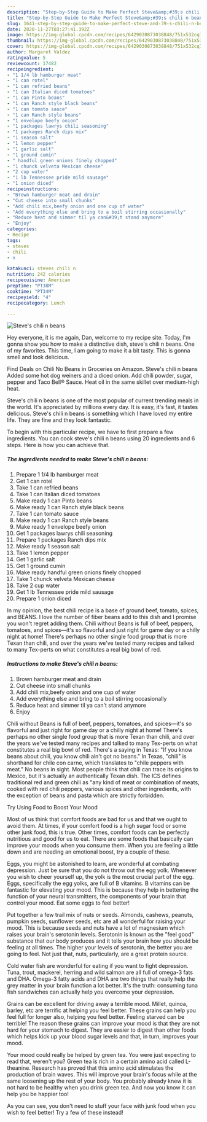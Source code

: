 ```yaml
---
description: "Step-by-Step Guide to Make Perfect Steve&amp;#39;s chili n beans"
title: "Step-by-Step Guide to Make Perfect Steve&amp;#39;s chili n beans"
slug: 1641-step-by-step-guide-to-make-perfect-steve-and-39-s-chili-n-beans
date: 2020-11-27T03:27:41.392Z
image: https://img-global.cpcdn.com/recipes/6429030873038848/751x532cq70/steves-chili-n-beans-recipe-main-photo.jpg
thumbnail: https://img-global.cpcdn.com/recipes/6429030873038848/751x532cq70/steves-chili-n-beans-recipe-main-photo.jpg
cover: https://img-global.cpcdn.com/recipes/6429030873038848/751x532cq70/steves-chili-n-beans-recipe-main-photo.jpg
author: Margaret Valdez
ratingvalue: 5
reviewcount: 17482
recipeingredient:
- "1 1/4 lb hamburger meat"
- "1 can rotel"
- "1 can refried beans"
- "1 can Italian diced tomatoes"
- "1 can Pinto beans"
- "1 can Ranch style black beans"
- "1 can tomato sauce"
- "1 can Ranch style beans"
- "1 envelope beefy onion"
- "1 packages lawrys chili seasoning"
- "1 packages Ranch dips mix"
- "1 season salt"
- "1 lemon pepper"
- "1 garlic salt"
- "1 ground cumin"
- " handful green onions finely chopped"
- "1 chunck velveta Mexican cheese"
- "2 cup water"
- "1 lb Tennessee pride mild sausage"
- "1 onion diced"
recipeinstructions:
- "Brown hamburger meat and drain"
- "Cut cheese into small chunks"
- "Add chili mix,beefy onion and one cup of water"
- "Add everything else and bring to a boil stirring occasionally"
- "Reduce heat and simmer til ya can&#39;t stand anymore"
- "Enjoy"
categories:
- Recipe
tags:
- steves
- chili
- n

katakunci: steves chili n 
nutrition: 242 calories
recipecuisine: American
preptime: "PT38M"
cooktime: "PT34M"
recipeyield: "4"
recipecategory: Lunch

---
```



![Steve&#39;s chili n beans](https://img-global.cpcdn.com/recipes/6429030873038848/751x532cq70/steves-chili-n-beans-recipe-main-photo.jpg)

Hey everyone, it is me again, Dan, welcome to my recipe site. Today, I'm gonna show you how to make a distinctive dish, steve&#39;s chili n beans. One of my favorites. This time, I am going to make it a bit tasty. This is gonna smell and look delicious.

Find Deals on Chili No Beans in Groceries on Amazon. Steve&#39;s chili n beans Added some hot dog weiners and a diced onion. Add chili powder, sugar, pepper and Taco Bell® Sauce. Heat oil in the same skillet over medium-high heat.

Steve&#39;s chili n beans is one of the most popular of current trending meals in the world. It's appreciated by millions every day. It is easy, it's fast, it tastes delicious. Steve&#39;s chili n beans is something which I have loved my entire life. They are fine and they look fantastic.


To begin with this particular recipe, we have to first prepare a few ingredients. You can cook steve&#39;s chili n beans using 20 ingredients and 6 steps. Here is how you can achieve that.

<!--inarticleads1-->

##### The ingredients needed to make Steve&#39;s chili n beans:

1. Prepare 1 1/4 lb hamburger meat
1. Get 1 can rotel
1. Take 1 can refried beans
1. Take 1 can Italian diced tomatoes
1. Make ready 1 can Pinto beans
1. Make ready 1 can Ranch style black beans
1. Take 1 can tomato sauce
1. Make ready 1 can Ranch style beans
1. Make ready 1 envelope beefy onion
1. Get 1 packages lawrys chili seasoning
1. Prepare 1 packages Ranch dips mix
1. Make ready 1 season salt
1. Take 1 lemon pepper
1. Get 1 garlic salt
1. Get 1 ground cumin
1. Make ready  handful green onions finely chopped
1. Take 1 chunck velveta Mexican cheese
1. Take 2 cup water
1. Get 1 lb Tennessee pride mild sausage
1. Prepare 1 onion diced


In my opinion, the best chili recipe is a base of ground beef, tomato, spices, and BEANS. I love the number of fiber beans add to this dish and I promise you won&#39;t regret adding them. Chili without Beans is full of beef, peppers, tomatoes, and spices—it&#39;s so flavorful and just right for game day or a chilly night at home! There&#39;s perhaps no other single food group that is more Texan than chili, and over the years we&#39;ve tested many recipes and talked to many Tex-perts on what constitutes a real big bowl of red. 

<!--inarticleads2-->

##### Instructions to make Steve&#39;s chili n beans:

1. Brown hamburger meat and drain
1. Cut cheese into small chunks
1. Add chili mix,beefy onion and one cup of water
1. Add everything else and bring to a boil stirring occasionally
1. Reduce heat and simmer til ya can&#39;t stand anymore
1. Enjoy


Chili without Beans is full of beef, peppers, tomatoes, and spices—it&#39;s so flavorful and just right for game day or a chilly night at home! There&#39;s perhaps no other single food group that is more Texan than chili, and over the years we&#39;ve tested many recipes and talked to many Tex-perts on what constitutes a real big bowl of red. There&#39;s a saying in Texas: &#34;If you know beans about chili, you know chili ain&#39;t got no beans.&#34; In Texas, &#34;chili&#34; is shorthand for chile con carne, which translates to &#34;chile peppers with meat.&#34; No beans in sight. Most people think that chili can trace its origins to Mexico, but it&#39;s actually an authentically Texan dish. The ICS defines traditional red and green chili as &#34;any kind of meat or combination of meats, cooked with red chili peppers, various spices and other ingredients, with the exception of beans and pasta which are strictly forbidden. 

Try Using Food to Boost Your Mood


Most of us think that comfort foods are bad for us and that we ought to avoid them. At times, if your comfort food is a high sugar food or some other junk food, this is true. Other times, comfort foods can be perfectly nutritious and good for us to eat. There are some foods that basically can improve your moods when you consume them. When you are feeling a little down and are needing an emotional boost, try a couple of these.

Eggs, you might be astonished to learn, are wonderful at combating depression. Just be sure that you do not throw out the egg yolk. Whenever you wish to cheer yourself up, the yolk is the most crucial part of the egg. Eggs, specifically the egg yolks, are full of B vitamins. B vitamins can be fantastic for elevating your mood. This is because they help in bettering the function of your neural transmitters, the components of your brain that control your mood. Eat some eggs to feel better!

Put together a few trail mix of nuts or seeds. Almonds, cashews, peanuts, pumpkin seeds, sunflower seeds, etc are all wonderful for raising your mood. This is because seeds and nuts have a lot of magnesium which raises your brain's serotonin levels. Serotonin is known as the "feel good" substance that our body produces and it tells your brain how you should be feeling at all times. The higher your levels of serotonin, the better you are going to feel. Not just that, nuts, particularly, are a great protein source.

Cold water fish are wonderful for eating if you want to fight depression. Tuna, trout, mackerel, herring and wild salmon are all full of omega-3 fats and DHA. Omega-3 fatty acids and DHA are two things that really help the grey matter in your brain function a lot better. It's the truth: consuming tuna fish sandwiches can actually help you overcome your depression. 

Grains can be excellent for driving away a terrible mood. Millet, quinoa, barley, etc are terrific at helping you feel better. These grains can help you feel full for longer also, helping you feel better. Feeling starved can be terrible! The reason these grains can improve your mood is that they are not hard for your stomach to digest. They are easier to digest than other foods which helps kick up your blood sugar levels and that, in turn, improves your mood.

Your mood could really be helped by green tea. You were just expecting to read that, weren't you? Green tea is rich in a certain amino acid called L-theanine. Research has proved that this amino acid stimulates the production of brain waves. This will improve your brain's focus while at the same loosening up the rest of your body. You probably already knew it is not hard to be healthy when you drink green tea. And now you know it can help you be happier too!

As you can see, you don't need to stuff your face with junk food when you wish to feel better! Try a few of these instead!

